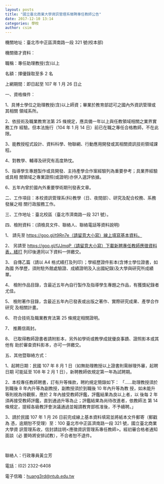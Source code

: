 ```yaml
---
layout: posts
title: "國立臺北商業大學資訊管理系徵聘專任教師公告"
date: 2017-12-10 13:14
categories: 學校
author: csim
---
```


機關地址：臺北市中正區濟南路一段 321 號(校本部)

機關徵才資料：

職稱：專任助理教授(含)以上

名額：擇優錄取至多 2 名

上網期間：即日起至 107 年 1 月 26 日止

一、資格條件：

1、具博士學位之助理教授(含)以上師資；畢業於教育部認可之國內外資訊管理或其相關 領域系所。

2、依技術及職業教育法第 25 條規定，應具備一年以上與任教領域相關之業界實務工作 經驗。但本法施行（104 年 1 月 14 日）前已在職之專任合格教師，不在此限。

3、能教授程式設計、資料科學、物聯網、行動應用開發或其相關資訊技術領域課程。

4、對教學、輔導及研究有高度熱忱。

5、指導學生專題製作或具開發、主持產學合作案經驗列為重要參考；具業界經驗或具相 關領域之專業證照(或證明)亦併入選評依據。

6、五年內曾於國內外重要學術期刊發表文章。

二、工作項目：本校資訊管理系(科)教學（日、夜間部）、研究及配合校務、系務發展之相 關行政服務工作。

三、工作地址：臺北校區（臺北市濟南路一段 321 號）。

四、檢附資料：(須檢具文件、聯絡人、聯絡電話等資料說明)

1、 請先至 https://goo.gl/t9Rn7e（請留意大小寫）線上填寫基本資料。

2、 另請至 https://goo.gl/fJJmqP（請留意大小寫）下載新聘專任教師應徵資料表，繕打 列印後連同以下資料一併繳交。

3、 自傳乙篇（請以 A4 格式繕打及列印）；學經歷證件影本(含博士學位證書，如為國 外學歷，須附駐外館處驗證、成績證明及入出國紀錄)及大學與研究所成績單。

4、 檢附作品目錄，含最近五年內自行製作及指導學生專題之作品，有獲獎紀錄者尤佳。

5、 檢附著作目錄，含最近五年內已發表或出版之著作、實際研究成果、產學合作研究 及相關計畫。

6、 符合技術及職業教育法第 25 條規定相關證明。

7、 推薦信兩封。

8、 已取得教師證書者請附影本，另外如學術或教學成就優良事蹟、證照影本或其他有 助於審查資料影本，亦可一併繳交。

五、其他暨聯絡方式：

1、起聘日期：民國 107 年 8 月 1 日（如無助理教授以上證書則需辦理外審，起聘日期 可能延至 108 年 2 月 1 日），新聘教師依規定第一年為試聘期。

2、本校專任教師聘書，訂有升等條款，聘約規定簡錄如下： 「……助理教授須於到職後 8 年內升等為副教授，副教授須於到職後 10 年內升等為教 授，如未能升等則視為待觀察，應於 2 年內接受教師評鑑，評鑑結果為良以上者，以 後每 2 年須再接受教師評鑑，直到通過升等為止；評鑑結果為尚待改進者，依教師法 第 14 條規定，提經各級教評會決議通過並報請教育部核准後，不予續聘。」

3、請於民國 107 年 1 月 26 日前完成線上基本資料填寫並將紙本文件郵寄（郵戳為 憑，逾期恕不受理）至：100 臺北市中正區濟南路一段 321 號，國立臺北商業大學資 訊管理系收，信封請註明<應徵資訊管理系專任教師>。經初審合格者通知面談（必 要時將安排試教），不合者恕不退件。

 

聯絡人：行政專員黃立芳

電話：(02) 2322-6408

電子信箱：huang3rd@ntub.edu.tw
